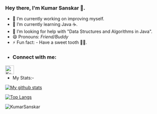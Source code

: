 ### Hey there, I'm Kumar Sanskar 👋.


- 🎯 I’m currently working on improving myself.
- 📙 I’m currently learning Java ☕.
- 🤔 I’m looking for help with "Data Structures and Algorithms in Java".
- 😄 Pronouns: *Friend/Buddy*
- ⚡ Fun fact: - Have a sweet tooth 🦷🍫.
- ### Connect with me:

[<img align="left" alt="KumarSanskar | Instagram" width="28px" src="https://cdn.jsdelivr.net/npm/simple-icons@v3/icons/instagram.svg" />][instagram]

<br />

[instagram]: https://instagram.com/kumarsanskar_2001

- My Stats:-

[![My github stats](https://github-readme-stats.vercel.app/api?username=KumarSanskar)](https://github.com/anuraghazra/github-readme-stats)

[![Top Langs](https://github-readme-stats.vercel.app/api/top-langs/?username=KumarSanskar&layout=compact)](https://github.com/KumarSanskar/github-readme-stats)

<p align="left"><img src="https://komarev.com/ghpvc/?username=KumarSanskar" alt="KumarSanskar"/> </p>
